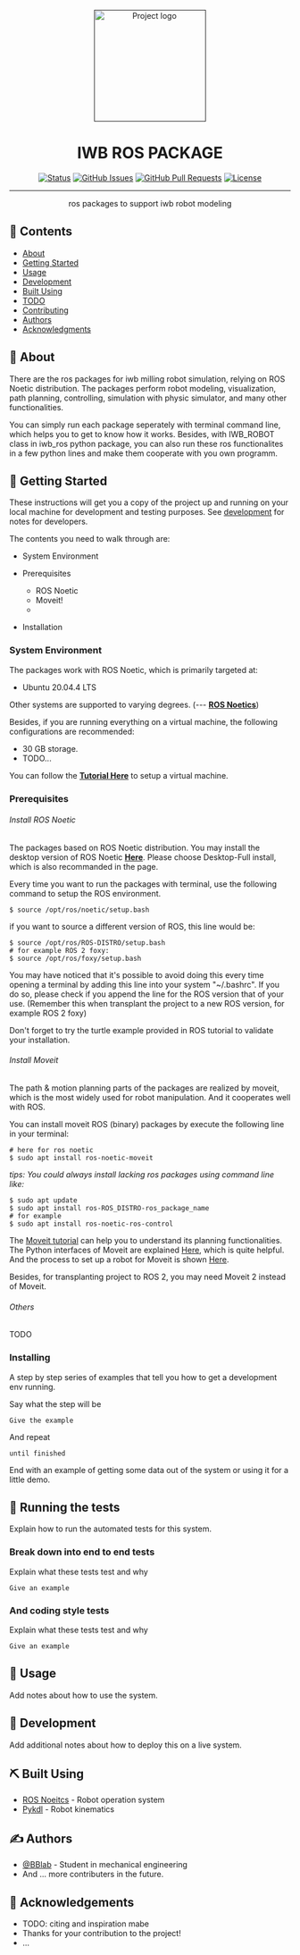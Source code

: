 <p align="center">
  <a href="" rel="noopener">
 <img width=200px height=200px src="https://img.freepik.com/free-vector/robot-arm-concept-illustration_114360-8436.jpg?t=st=1656519056~exp=1656519656~hmac=72a1bfa23b9fb27258f7614a4a378c813cf75a67f002c39cb10ed8537110442c&w=740" alt="Project logo">
 </a>
</p>

<h1 align="center">IWB ROS PACKAGE</h1>

<div align="center">

[![Status](https://img.shields.io/badge/status-active-success.svg)]()
[![GitHub Issues](https://img.shields.io/github/issues/kylelobo/The-Documentation-Compendium.svg)](https://gitlab.lrz.de/00000000014A6C01/sa_bblab/-/issues)
[![GitHub Pull Requests](https://img.shields.io/github/issues-pr/kylelobo/The-Documentation-Compendium.svg)](https://github.com/kylelobo/The-Documentation-Compendium/pulls)
[![License](https://img.shields.io/badge/license-MIT-blue.svg)](/LICENSE)

</div>

---

<p align="center"> ros packages to support iwb robot modeling
    <br> 
</p>

## 📝 Contents

- [About](#about)
- [Getting Started](#getting_started)
- [Usage](#usage)
- [Development](#development)
- [Built Using](#built_using)
- [TODO](../TODO.md)
- [Contributing](../CONTRIBUTING.md)
- [Authors](#authors)
- [Acknowledgments](#acknowledgement)

## 🧐 About <a name = "about"></a>

There are the ros packages for iwb milling robot simulation, relying on ROS Noetic distribution. The packages perform robot modeling, visualization, path planning, controlling, simulation with physic simulator, and many other functionalities.

You can simply run each package seperately with terminal command line, which helps you to get to know how it works. Besides, with IWB_ROBOT class in iwb_ros python package, you can also run these ros functionalites in a few python lines and make them cooperate with you own programm.

## 🏁 Getting Started <a name = "getting_started"></a>

These instructions will get you a copy of the project up and running on your local machine for development and testing purposes. See [development](#development) for notes for developers.

The contents you need to walk through are:
- System Environment
- Prerequisites
  - ROS Noetic
  - Moveit!
  - 

- Installation


### System Environment
The packages work with ROS Noetic, which is primarily targeted at:

- Ubuntu 20.04.4 LTS 

Other systems are supported to varying degrees. (--- [**ROS Noetics**](http://wiki.ros.org/noetic))

Besides, if you are running everything on a virtual machine, the following configurations are recommended:

- 30 GB storage.
- TODO...

You can follow the [**Tutorial Here**](https://ubuntu.tutorials24x7.com/blog/how-to-install-ubuntu-20-04-lts-on-windows-using-vmware-workstation-player) to setup a virtual machine.

### Prerequisites
###### Install ROS Noetic
The packages based on ROS Noetic distribution. You may install the desktop version of ROS Noetic [**Here**](http://wiki.ros.org/noetic/Installation/Ubuntu). Please choose Desktop-Full install, which is also recommanded in the page.


Every time you want to run the packages with terminal, use the following command to setup the ROS environment.

```console
$ source /opt/ros/noetic/setup.bash
```

if you want to source a different version of ROS, this line would be:

```console
$ source /opt/ros/ROS-DISTRO/setup.bash
# for example ROS 2 foxy:
$ source /opt/ros/foxy/setup.bash
```

You may have noticed that it's possible to avoid doing this every time opening a terminal by adding this line into your system "~/.bashrc". If you do so, please check if you append the line for the ROS version that of your use. (Remember this when transplant the project to a new ROS version, for example ROS 2 foxy)

Don't forget to try the turtle example provided in ROS tutorial to validate your installation.
###### Install Moveit

The path & motion planning parts of the packages are realized by moveit, which is the most widely used for robot manipulation. And it cooperates well with ROS.

You can install moveit ROS (binary) packages by execute the following line in your terminal:

```console
# here for ros noetic
$ sudo apt install ros-noetic-moveit 
```

_tips: You could always install lacking ros packages using command line like:_

```console
$ sudo apt update
$ sudo apt install ros-ROS_DISTRO-ros_package_name
# for example
$ sudo apt install ros-noetic-ros-control
```
The [Moveit tutorial](https://ros-planning.github.io/moveit_tutorials/) can help you to understand its planning functionalities. The Python interfaces of Moveit are explained [Here](https://ros-planning.github.io/moveit_tutorials/doc/move_group_python_interface/move_group_python_interface_tutorial.html), which is quite helpful. And the process to set up a robot for Moveit is shown [Here](https://ros-planning.github.io/moveit_tutorials/doc/setup_assistant/setup_assistant_tutorial.html).

Besides, for transplanting project to ROS 2, you may need Moveit 2 instead of Moveit.


###### Others

TODO

### Installing

A step by step series of examples that tell you how to get a development env running.

Say what the step will be

```
Give the example
```

And repeat

```
until finished
```

End with an example of getting some data out of the system or using it for a little demo.

## 🔧 Running the tests <a name = "tests"></a>

Explain how to run the automated tests for this system.

### Break down into end to end tests

Explain what these tests test and why

```
Give an example
```

### And coding style tests

Explain what these tests test and why

```
Give an example
```

## 🎈 Usage <a name="usage"></a>

Add notes about how to use the system.

## 🚀 Development <a name = "development"></a>

Add additional notes about how to deploy this on a live system.

## ⛏️ Built Using <a name = "built_using"></a>

- [ROS Noeitcs](https://www.mongodb.com/) - Robot operation system
- [Pykdl](https://expressjs.com/) - Robot kinematics

## ✍️ Authors <a name = "authors"></a>

- [@BBlab](https://github.com/kylelobo) - Student in mechanical engineering
- And ... more contributers in the future.
<!-- See also the list of [contributors](https://github.com/kylelobo/The-Documentation-Compendium/contributors) who participated in this project. -->

## 🎉 Acknowledgements <a name = "acknowledgement"></a>

- TODO: citing and inspiration mabe
- Thanks for your contribution to the project!
- ...
